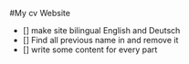 #My cv Website
- [] make site bilingual English and Deutsch
- [] Find all previous name in and remove it
- [] write some content for every part 
